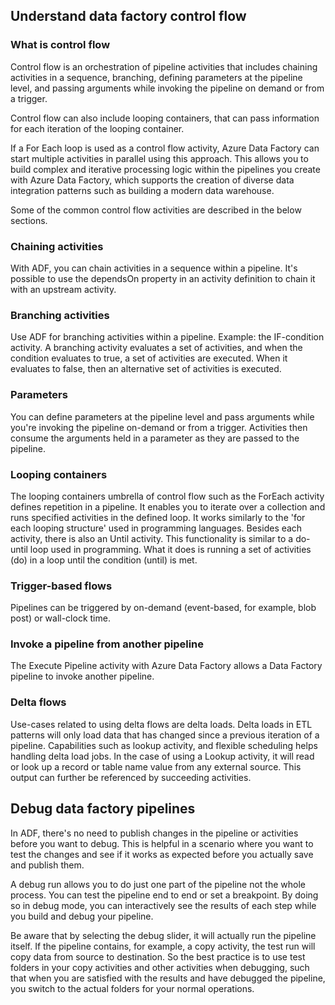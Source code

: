 ## Understand data factory control flow

### What is control flow

Control flow is an orchestration of pipeline activities that includes chaining activities in a sequence, branching, defining parameters at the pipeline level, and passing arguments while invoking the pipeline on demand or from a trigger.

Control flow can also include looping containers, that can pass information for each iteration of the looping container.

If a For Each loop is used as a control flow activity, Azure Data Factory can start multiple activities in parallel using this approach. This allows you to build complex and iterative processing logic within the pipelines you create with Azure Data Factory, which supports the creation of diverse data integration patterns such as building a modern data warehouse.

Some of the common control flow activities are described in the below sections.

### Chaining activities

With ADF, you can chain activities in a sequence within a pipeline. It's possible to use the dependsOn property in an activity definition to chain it with an upstream activity. 

### Branching activities

Use ADF for branching activities within a pipeline. Example: the IF-condition activity. A branching activity evaluates a set of activities, and when the condition evaluates to true, a set of activities are executed. When it evaluates to false, then an alternative set of activities is executed.

### Parameters

You can define parameters at the pipeline level and pass arguments while you're invoking the pipeline on-demand or from a trigger. Activities then consume the arguments held in a parameter as they are passed to the pipeline.

### Looping containers

The looping containers umbrella of control flow such as the ForEach activity defines repetition in a pipeline. It enables you to iterate over a collection and runs specified activities in the defined loop. It works similarly to the 'for each looping structure' used in programming languages. Besides each activity, there is also an Until activity. This functionality is similar to a do-until loop used in programming. What it does is running a set of activities (do) in a loop until the condition (until) is met.

### Trigger-based flows

Pipelines can be triggered by on-demand (event-based, for example, blob post) or wall-clock time.

### Invoke a pipeline from another pipeline

The Execute Pipeline activity with Azure Data Factory allows a Data Factory pipeline to invoke another pipeline.

### Delta flows

Use-cases related to using delta flows are delta loads. Delta loads in ETL patterns will only load data that has changed since a previous iteration of a pipeline. Capabilities such as lookup activity, and flexible scheduling helps handling delta load jobs. In the case of using a Lookup activity, it will read or look up a record or table name value from any external source. This output can further be referenced by succeeding activities.

## Debug data factory pipelines

In ADF, there's no need to publish changes in the pipeline or activities before you want to debug. This is helpful in a scenario where you want to test the changes and see if it works as expected before you actually save and publish them. 

A debug run allows you to do just one part of the pipeline not the whole process. You can test the pipeline end to end or set a breakpoint. By doing so in debug mode, you can interactively see the results of each step while you build and debug your pipeline. 

Be aware that by selecting the debug slider, it will actually run the pipeline itself. If the pipeline contains, for example, a copy activity, the test run will copy data from source to destination. So the best practice is to use test folders in your copy activities and other activities when debugging, such that when you are satisfied with the results and have debugged the pipeline, you switch to the actual folders for your normal operations. 